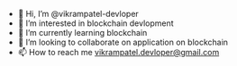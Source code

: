 - 👋 Hi, I’m @vikrampatel-devloper
- 👀 I’m interested in blockchain devlopment
- 🌱 I’m currently learning blockchain
- 💞️ I’m looking to collaborate on application on blockchain
- 📫 How to reach me vikrampatel.devloper@gmail.com

<!---
vikrampatel-devloper/vikrampatel-devloper is a ✨ special ✨ repository because its `README.md` (this file) appears on your GitHub profile.
You can click the Preview link to take a look at your changes.
--->
